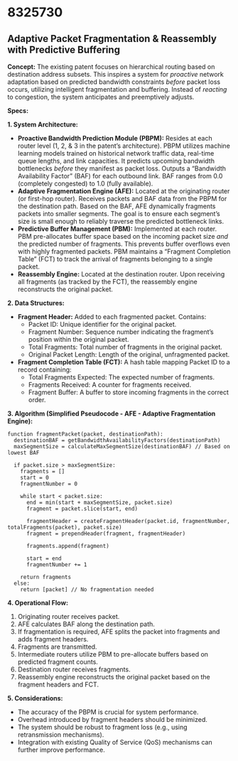 # 8325730

## Adaptive Packet Fragmentation & Reassembly with Predictive Buffering

**Concept:** The existing patent focuses on hierarchical routing based on destination address subsets. This inspires a system for *proactive* network adaptation based on predicted bandwidth constraints *before* packet loss occurs, utilizing intelligent fragmentation and buffering. Instead of *reacting* to congestion, the system anticipates and preemptively adjusts.

**Specs:**

**1. System Architecture:**

*   **Proactive Bandwidth Prediction Module (PBPM):**  Resides at each router level (1, 2, & 3 in the patent’s architecture).  PBPM utilizes machine learning models trained on historical network traffic data, real-time queue lengths, and link capacities. It predicts upcoming bandwidth bottlenecks *before* they manifest as packet loss.  Outputs a “Bandwidth Availability Factor” (BAF) for each outbound link.  BAF ranges from 0.0 (completely congested) to 1.0 (fully available).
*   **Adaptive Fragmentation Engine (AFE):**  Located at the originating router (or first-hop router). Receives packets and BAF data from the PBPM for the destination path.  Based on the BAF, AFE dynamically fragments packets into smaller segments.  The goal is to ensure each segment’s size is small enough to reliably traverse the predicted bottleneck links.
*   **Predictive Buffer Management (PBM):**  Implemented at each router. PBM pre-allocates buffer space based on the incoming packet size *and* the predicted number of fragments.  This prevents buffer overflows even with highly fragmented packets.  PBM maintains a “Fragment Completion Table” (FCT) to track the arrival of fragments belonging to a single packet.
*   **Reassembly Engine:** Located at the destination router. Upon receiving all fragments (as tracked by the FCT), the reassembly engine reconstructs the original packet.

**2. Data Structures:**

*   **Fragment Header:** Added to each fragmented packet. Contains:
    *   Packet ID: Unique identifier for the original packet.
    *   Fragment Number: Sequence number indicating the fragment’s position within the original packet.
    *   Total Fragments: Total number of fragments in the original packet.
    *   Original Packet Length: Length of the original, unfragmented packet.
*   **Fragment Completion Table (FCT):**  A hash table mapping Packet ID to a record containing:
    *   Total Fragments Expected: The expected number of fragments.
    *   Fragments Received: A counter for fragments received.
    *   Fragment Buffer: A buffer to store incoming fragments in the correct order.

**3. Algorithm (Simplified Pseudocode - AFE - Adaptive Fragmentation Engine):**

```pseudocode
function fragmentPacket(packet, destinationPath):
  destinationBAF = getBandwidthAvailabilityFactors(destinationPath)
  maxSegmentSize = calculateMaxSegmentSize(destinationBAF) // Based on lowest BAF
  
  if packet.size > maxSegmentSize:
    fragments = []
    start = 0
    fragmentNumber = 0
    
    while start < packet.size:
      end = min(start + maxSegmentSize, packet.size)
      fragment = packet.slice(start, end)
      
      fragmentHeader = createFragmentHeader(packet.id, fragmentNumber, totalFragments(packet), packet.size)
      fragment = prependHeader(fragment, fragmentHeader)
      
      fragments.append(fragment)
      
      start = end
      fragmentNumber += 1
      
    return fragments
  else:
    return [packet] // No fragmentation needed
```

**4. Operational Flow:**

1.  Originating router receives packet.
2.  AFE calculates BAF along the destination path.
3.  If fragmentation is required, AFE splits the packet into fragments and adds fragment headers.
4.  Fragments are transmitted.
5.  Intermediate routers utilize PBM to pre-allocate buffers based on predicted fragment counts.
6.  Destination router receives fragments.
7.  Reassembly engine reconstructs the original packet based on the fragment headers and FCT.

**5. Considerations:**

*   The accuracy of the PBPM is crucial for system performance.
*   Overhead introduced by fragment headers should be minimized.
*   The system should be robust to fragment loss (e.g., using retransmission mechanisms).
*   Integration with existing Quality of Service (QoS) mechanisms can further improve performance.
